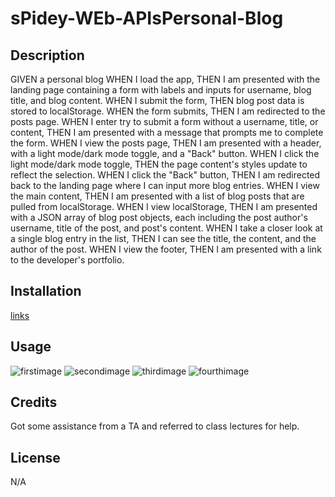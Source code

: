 # sPidey-WEb-APIsPersonal-Blog

## Description

GIVEN a personal blog
WHEN I load the app,
THEN I am presented with the landing page containing a form with labels and inputs for username, blog title, and blog content.
WHEN I submit the form,
THEN blog post data is stored to localStorage.
WHEN the form submits,
THEN I am redirected to the posts page.
WHEN I enter try to submit a form without a username, title, or content,
THEN I am presented with a message that prompts me to complete the form.
WHEN I view the posts page,
THEN I am presented with a header, with a light mode/dark mode toggle, and a "Back" button.
WHEN I click the light mode/dark mode toggle,
THEN the page content's styles update to reflect the selection.
WHEN I click the "Back" button,
THEN I am redirected back to the landing page where I can input more blog entries.
WHEN I view the main content,
THEN I am presented with a list of blog posts that are pulled from localStorage.
WHEN I view localStorage,
THEN I am presented with a JSON array of blog post objects, each including the post author's username, title of the post, and post's content.
WHEN I take a closer look at a single blog entry in the list,
THEN I can see the title, the content, and the author of the post.
WHEN I view the footer,
THEN I am presented with a link to the developer's portfolio.

## Installation

[links](https://maritzadiaz77.github.io/sPidey-WEb-APIsPersonal-Blog/) 

## Usage

![firstimage](<Assets/images/Hello!👋 - Google Chrome 9_15_2024 1_35_19 PM.png>)
![secondimage](<Assets/images/Hello!👋 - Google Chrome 9_15_2024 1_37_07 PM.png>)
![thirdimage](<Assets/images/Hello!👋 - Google Chrome 9_15_2024 1_37_19 PM.png>)
![fourthimage](<Assets/images/Hello!👋 - Google Chrome 9_15_2024 1_37_29 PM.png>)

## Credits

Got some assistance from a TA and referred to class lectures for help.

## License

N/A
